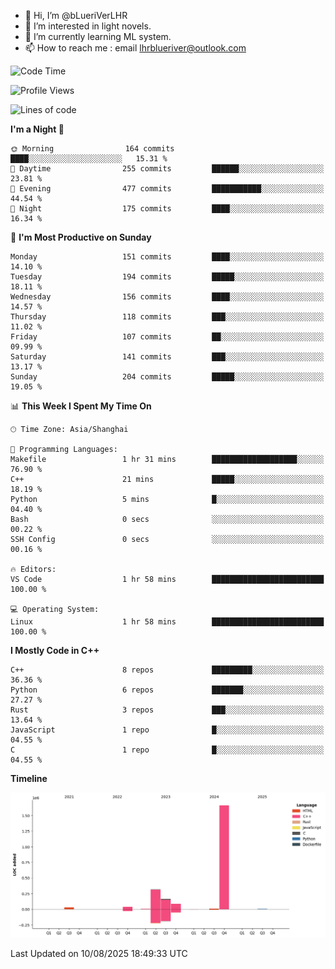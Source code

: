 - 👋 Hi, I’m @bLueriVerLHR
- 👀 I’m interested in light novels.
- 🌱 I’m currently learning ML system.
- 📫 How to reach me : email lhrblueriver@outlook.com

<!--START_SECTION:waka-->
![Code Time](http://img.shields.io/badge/Code%20Time-403%20hrs%2021%20mins-blue)

![Profile Views](http://img.shields.io/badge/Profile%20Views-0-blue)

![Lines of code](https://img.shields.io/badge/From%20Hello%20World%20I%27ve%20Written-2.3%20million%20lines%20of%20code-blue)

**I'm a Night 🦉** 

```text
🌞 Morning                164 commits         ████░░░░░░░░░░░░░░░░░░░░░   15.31 % 
🌆 Daytime                255 commits         ██████░░░░░░░░░░░░░░░░░░░   23.81 % 
🌃 Evening                477 commits         ███████████░░░░░░░░░░░░░░   44.54 % 
🌙 Night                  175 commits         ████░░░░░░░░░░░░░░░░░░░░░   16.34 % 
```
📅 **I'm Most Productive on Sunday** 

```text
Monday                   151 commits         ████░░░░░░░░░░░░░░░░░░░░░   14.10 % 
Tuesday                  194 commits         █████░░░░░░░░░░░░░░░░░░░░   18.11 % 
Wednesday                156 commits         ████░░░░░░░░░░░░░░░░░░░░░   14.57 % 
Thursday                 118 commits         ███░░░░░░░░░░░░░░░░░░░░░░   11.02 % 
Friday                   107 commits         ██░░░░░░░░░░░░░░░░░░░░░░░   09.99 % 
Saturday                 141 commits         ███░░░░░░░░░░░░░░░░░░░░░░   13.17 % 
Sunday                   204 commits         █████░░░░░░░░░░░░░░░░░░░░   19.05 % 
```


📊 **This Week I Spent My Time On** 

```text
🕑︎ Time Zone: Asia/Shanghai

💬 Programming Languages: 
Makefile                 1 hr 31 mins        ███████████████████░░░░░░   76.90 % 
C++                      21 mins             █████░░░░░░░░░░░░░░░░░░░░   18.19 % 
Python                   5 mins              █░░░░░░░░░░░░░░░░░░░░░░░░   04.40 % 
Bash                     0 secs              ░░░░░░░░░░░░░░░░░░░░░░░░░   00.22 % 
SSH Config               0 secs              ░░░░░░░░░░░░░░░░░░░░░░░░░   00.16 % 

🔥 Editors: 
VS Code                  1 hr 58 mins        █████████████████████████   100.00 % 

💻 Operating System: 
Linux                    1 hr 58 mins        █████████████████████████   100.00 % 
```

**I Mostly Code in C++** 

```text
C++                      8 repos             █████████░░░░░░░░░░░░░░░░   36.36 % 
Python                   6 repos             ███████░░░░░░░░░░░░░░░░░░   27.27 % 
Rust                     3 repos             ███░░░░░░░░░░░░░░░░░░░░░░   13.64 % 
JavaScript               1 repo              █░░░░░░░░░░░░░░░░░░░░░░░░   04.55 % 
C                        1 repo              █░░░░░░░░░░░░░░░░░░░░░░░░   04.55 % 
```



**Timeline**

![Lines of Code chart](https://raw.githubusercontent.com/bLueriVerLHR/bLueriVerLHR/main/assets/bar_graph.png)


 Last Updated on 10/08/2025 18:49:33 UTC
<!--END_SECTION:waka-->
